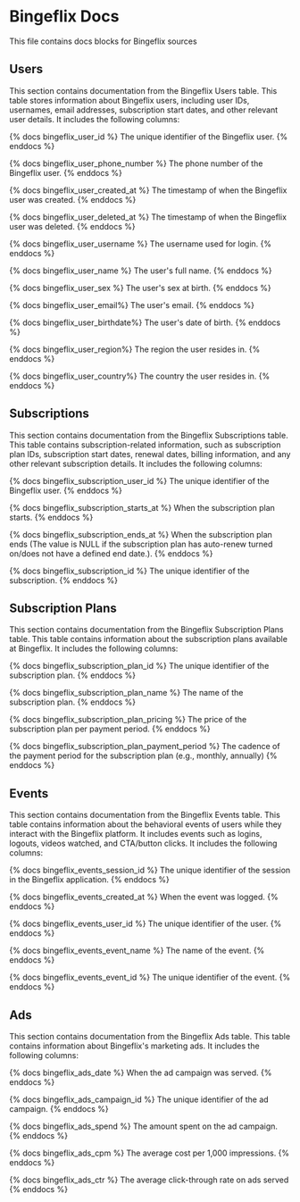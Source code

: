 # Bingeflix Docs
This file contains docs blocks for Bingeflix sources

## Users
This section contains documentation from the Bingeflix Users table. This table stores information about Bingeflix users, including user IDs, usernames, email addresses, subscription start dates, and other relevant user details. It includes the following columns:

{% docs bingeflix_user_id %}
The unique identifier of the Bingeflix user.
{% enddocs %}

{% docs bingeflix_user_phone_number %}
The phone number of the Bingeflix user.
{% enddocs %}

{% docs bingeflix_user_created_at %}
The timestamp of when the Bingeflix user was created.
{% enddocs %}

{% docs bingeflix_user_deleted_at %}
The timestamp of when the Bingeflix user was deleted.
{% enddocs %}

{% docs bingeflix_user_username %}
The username used for login.
{% enddocs %}

{% docs bingeflix_user_name %}
The user's full name.
{% enddocs %}

{% docs bingeflix_user_sex %}
The user's sex at birth.
{% enddocs %}

{% docs bingeflix_user_email%}
The user's email.
{% enddocs %}

{% docs bingeflix_user_birthdate%}
The user's date of birth.
{% enddocs %}

{% docs bingeflix_user_region%}
The region the user resides in.
{% enddocs %}

{% docs bingeflix_user_country%}
The country the user resides in.
{% enddocs %}



## Subscriptions
This section contains documentation from the Bingeflix Subscriptions table. This table contains subscription-related information, such as subscription plan IDs, subscription start dates, renewal dates, billing information, and any other relevant subscription details. It includes the following columns:


{% docs bingeflix_subscription_user_id %}
The unique identifier of the Bingeflix user.
{% enddocs %}

{% docs bingeflix_subscription_starts_at %}
When the subscription plan starts.
{% enddocs %}

{% docs bingeflix_subscription_ends_at %}
When the subscription plan ends (The value is NULL if the subscription plan has auto-renew turned on/does not have a defined end date.).
{% enddocs %}

{% docs bingeflix_subscription_id %}
The unique identifier of the subscription.
{% enddocs %}


## Subscription Plans
This section contains documentation from the Bingeflix Subscription Plans table. This table contains information about the subscription plans available at Bingeflix. It includes the following columns:

{% docs bingeflix_subscription_plan_id %}
 The unique identifier of the subscription plan.
{% enddocs %}

{% docs bingeflix_subscription_plan_name %}
The name of the subscription plan.
{% enddocs %}

{% docs bingeflix_subscription_plan_pricing %}
The price of the subscription plan per payment period.
{% enddocs %}

{% docs bingeflix_subscription_plan_payment_period %}
The cadence of the payment period for the subscription plan (e.g., monthly, annually)
{% enddocs %}

## Events
This section contains documentation from the Bingeflix Events table. This table contains information about the behavioral events of users while they interact with the Bingeflix platform. It includes events such as logins, logouts, videos watched, and CTA/button clicks. It includes the following columns:

{% docs bingeflix_events_session_id %}
The unique identifier of the session in the Bingeflix application.
{% enddocs %}

{% docs bingeflix_events_created_at %}
 When the event was logged.
{% enddocs %}


{% docs bingeflix_events_user_id %}
The unique identifier of the user.
{% enddocs %}


{% docs bingeflix_events_event_name %}
The name of the event.
{% enddocs %}


{% docs bingeflix_events_event_id %}
The unique identifier of the event.
{% enddocs %}

## Ads
This section contains documentation from the Bingeflix Ads table. This table contains information about Bingeflix's marketing ads. It includes the following columns:

{% docs bingeflix_ads_date %}
When the ad campaign was served.
{% enddocs %}

{% docs bingeflix_ads_campaign_id %}
The unique identifier of the ad campaign.
{% enddocs %}

{% docs bingeflix_ads_spend %}
The amount spent on the ad campaign.
{% enddocs %}

{% docs bingeflix_ads_cpm %}
The average cost per 1,000 impressions.
{% enddocs %}

{% docs bingeflix_ads_ctr %}
The average click-through rate on ads served
{% enddocs %}